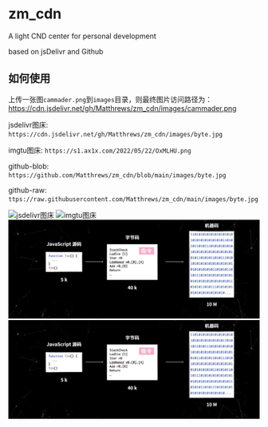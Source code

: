 # zm_cdn

A light CND center for personal development

based on jsDelivr and Github

## 如何使用

上传一张图`cammader.png`到`images`目录，则最终图片访问路径为：
https://cdn.jsdelivr.net/gh/Matthrews/zm_cdn/images/cammader.png

jsdelivr图床: `https://cdn.jsdelivr.net/gh/Matthrews/zm_cdn/images/byte.jpg`

imgtu图床: `https://s1.ax1x.com/2022/05/22/OxMLHU.png`

github-blob: `https://github.com/Matthrews/zm_cdn/blob/main/images/byte.jpg`

github-raw: `ttps://raw.githubusercontent.com/Matthrews/zm_cdn/main/images/byte.jpg`

![jsdelivr图床](https://cdn.jsdelivr.net/gh/Matthrews/zm_cdn/images/byte.jpg)
![imgtu图床](https://s1.ax1x.com/2022/05/22/OxMLHU.png)
![github-blob](https://github.com/Matthrews/zm_cdn/blob/main/images/byte.jpg)
![github-raw](https://raw.githubusercontent.com/Matthrews/zm_cdn/main/images/byte.jpg)

